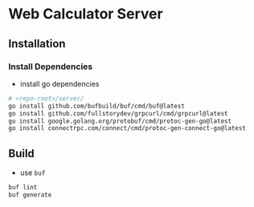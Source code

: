 # Web Calculator Server

## Installation

### Install Dependencies

- install go dependencies
```sh
# <repo-root>/server/
go install github.com/bufbuild/buf/cmd/buf@latest
go install github.com/fullstorydev/grpcurl/cmd/grpcurl@latest
go install google.golang.org/protobuf/cmd/protoc-gen-go@latest
go install connectrpc.com/connect/cmd/protoc-gen-connect-go@latest
```

## Build

- use `buf`
```sh
buf lint
buf generate
```